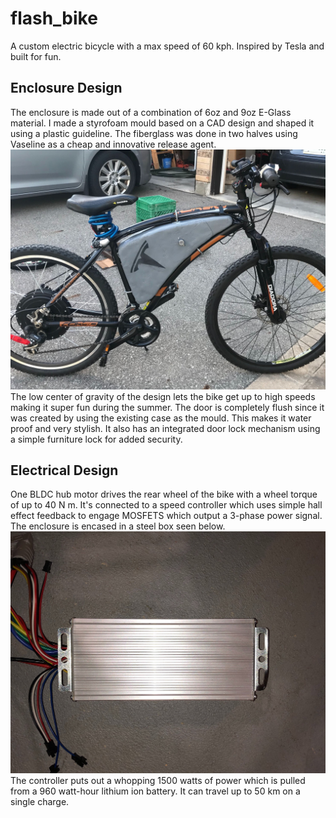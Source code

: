 # flash_bike
A custom electric bicycle with a max speed of 60 kph. Inspired by Tesla and built for fun.

## Enclosure Design
The enclosure is made out of a combination of 6oz and 9oz E-Glass material. I made a styrofoam mould based on a CAD design and shaped it using a plastic guideline. The fiberglass was done in two halves using Vaseline as a cheap and innovative release agent.
![Picture of completed bike](/images/bike.jpg)
The low center of gravity of the design lets the bike get up to high speeds making it super fun during the summer. The door is completely flush since it was created by using the existing case as the mould. This makes it water proof and very stylish. It also has an integrated door lock mechanism using a simple furniture lock for added security.

## Electrical Design
One BLDC hub motor drives the rear wheel of the bike with a wheel torque of up to 40 N m. It's connected to a speed controller which uses simple hall effect feedback to engage MOSFETS which output a 3-phase power signal. The enclosure is encased in a steel box seen below. 
![GitHub Logo](/images/controller.jpg)
The controller puts out a whopping 1500 watts of power which is pulled from a 960 watt-hour lithium ion battery. It can travel up to 50 km on a single charge.


